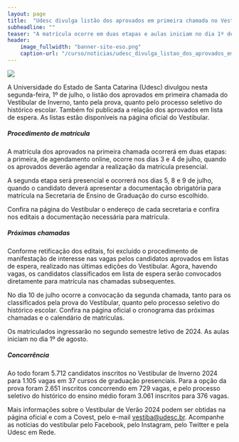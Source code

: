 ```yaml
---
layout: page
title:  "Udesc divulga listão dos aprovados em primeira chamada no Vestibular de Inverno"
subheadline: ""
teaser: "A matrícula ocorre em duas etapas e aulas iniciam no dia 1º de agosto"
header:
    image_fullwidth: "banner-site-eso.png"
    caption-url: "/curso/noticias/udesc_divulga_listao_dos_aprovados_em_primeira_chamada_no_vestibular_de_inverno/"
---
```


<img class="img-responsive" src="{{site.urlimg}}banner-vestibular-udesc.jpg"/>

A Universidade do Estado de Santa Catarina (Udesc) divulgou nesta segunda-feira, 1º de julho, o listão dos aprovados em primeira chamada do Vestibular de Inverno, tanto pela prova, quanto pelo processo seletivo do histórico escolar. Também foi publicada a relação dos aprovados em lista de espera.  As listas estão disponíveis na página oficial do Vestibular.

##### **Procedimento de matrícula**

A matrícula dos aprovados na primeira chamada ocorrerá em duas etapas: a primeira, de agendamento online, ocorre nos dias 3 e 4 de julho, quando os aprovados deverão agendar a realização da matrícula presencial.

A segunda etapa será presencial e ocorrerá nos dias 5, 8 e 9 de julho, quando o candidato deverá apresentar a documentação obrigatória para matrícula na Secretaria de Ensino de Graduação do curso escolhido.

Confira na página do Vestibular o endereço de cada secretaria e confira nos editais a documentação necessária para matrícula.

##### **Próximas chamadas**

Conforme retificação dos editais, foi excluído o procedimento de manifestação de interesse nas vagas pelos candidatos aprovados em listas de espera, realizado nas últimas edições do Vestibular. Agora, havendo vagas, os candidatos classificados em lista de espera serão convocados diretamente para matrícula nas chamadas subsequentes.

No dia 10 de julho ocorre a convocação da segunda chamada, tanto para os classificados pela prova do Vestibular, quanto pelo processo seletivo do histórico escolar. Confira na página oficial o cronograma das próximas chamadas e o calendário de matrículas.

Os matriculados ingressarão no segundo semestre letivo de 2024. As aulas iniciam no dia 1º de agosto.

##### **Concorrência**

Ao todo foram 5.712 candidatos inscritos no Vestibular de Inverno 2024 para 1.105 vagas em 37 cursos de graduação presenciais. Para a opção da prova foram 2.651 inscritos concorrendo em 729 vagas, e pelo processo seletivo do histórico do ensino médio foram 3.061 inscritos para 376 vagas.

Mais informações sobre o Vestibular de Verão 2024 podem ser obtidas na página oficial e com a Covest, pelo e-mail vestiba@udesc.br. Acompanhe as notícias do vestibular pelo Facebook, pelo Instagram, pelo Twitter e pela Udesc em Rede.